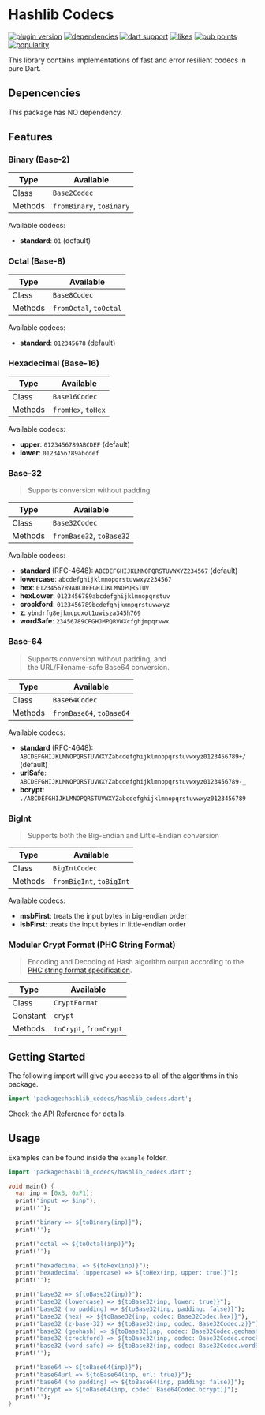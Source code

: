 # Hashlib Codecs

[![plugin version](https://img.shields.io/pub/v/hashlib_codecs?label=pub)](https://pub.dev/packages/hashlib_codecs)
[![dependencies](https://img.shields.io/badge/dependencies-zero-889)](https://github.com/bitanon/hashlib_codecs/blob/master/pubspec.yaml)
[![dart support](https://img.shields.io/badge/dart-%3e%3d%202.14.0-39f?logo=dart)](https://dart.dev/guides/whats-new#september-8-2021-214-release)
[![likes](https://img.shields.io/pub/likes/hashlib_codecs?logo=dart)](https://pub.dev/packages/hashlib_codecs/score)
[![pub points](https://img.shields.io/pub/points/hashlib_codecs?logo=dart&color=teal)](https://pub.dev/packages/hashlib_codecs/score)
[![popularity](https://img.shields.io/pub/popularity/hashlib_codecs?logo=dart)](https://pub.dev/packages/hashlib_codecs/score)

<!-- [![test](https://github.com/bitanon/hashlib_codecs/actions/workflows/test.yml/badge.svg)](https://github.com/bitanon/hashlib_codecs/actions/workflows/test.yml) -->

This library contains implementations of fast and error resilient codecs in pure Dart.

## Depencencies

This package has NO dependency.

## Features

### Binary (Base-2)

| Type    | Available                |
| ------- | ------------------------ |
| Class   | `Base2Codec`             |
| Methods | `fromBinary`, `toBinary` |

Available codecs:

- **standard**: `01` (default)

### Octal (Base-8)

| Type    | Available              |
| ------- | ---------------------- |
| Class   | `Base8Codec`           |
| Methods | `fromOctal`, `toOctal` |

Available codecs:

- **standard**: `012345678` (default)

### Hexadecimal (Base-16)

| Type    | Available          |
| ------- | ------------------ |
| Class   | `Base16Codec`      |
| Methods | `fromHex`, `toHex` |

Available codecs:

- **upper**: `0123456789ABCDEF` (default)
- **lower**: `0123456789abcdef`

### Base-32

> Supports conversion without padding

| Type    | Available                |
| ------- | ------------------------ |
| Class   | `Base32Codec`            |
| Methods | `fromBase32`, `toBase32` |

Available codecs:

- **standard** (RFC-4648): `ABCDEFGHIJKLMNOPQRSTUVWXYZ234567` (default)
- **lowercase**: `abcdefghijklmnopqrstuvwxyz234567`
- **hex**: `0123456789ABCDEFGHIJKLMNOPQRSTUV`
- **hexLower**: `0123456789abcdefghijklmnopqrstuv`
- **crockford**: `0123456789bcdefghjkmnpqrstuvwxyz`
- **z**: `ybndrfg8ejkmcpqxot1uwisza345h769`
- **wordSafe**: `23456789CFGHJMPQRVWXcfghjmpqrvwx`

### Base-64

> Supports conversion without padding, and <br>
> the URL/Filename-safe Base64 conversion.

| Type    | Available                |
| ------- | ------------------------ |
| Class   | `Base64Codec`            |
| Methods | `fromBase64`, `toBase64` |

Available codecs:

- **standard** (RFC-4648): `ABCDEFGHIJKLMNOPQRSTUVWXYZabcdefghijklmnopqrstuvwxyz0123456789+/` (default)
- **urlSafe**: `ABCDEFGHIJKLMNOPQRSTUVWXYZabcdefghijklmnopqrstuvwxyz0123456789-_`
- **bcrypt**: `./ABCDEFGHIJKLMNOPQRSTUVWXYZabcdefghijklmnopqrstuvwxyz0123456789`

### BigInt

> Supports both the Big-Endian and Little-Endian conversion

| Type    | Available                |
| ------- | ------------------------ |
| Class   | `BigIntCodec`            |
| Methods | `fromBigInt`, `toBigInt` |

Available codecs:

- **msbFirst**: treats the input bytes in big-endian order
- **lsbFirst**: treats the input bytes in little-endian order

### Modular Crypt Format (PHC String Format)

> Encoding and Decoding of Hash algorithm output according to the
> [PHC string format specification](https://github.com/P-H-C/phc-string-format/blob/master/phc-sf-spec.md).

| Type     | Available              |
| -------- | ---------------------- |
| Class    | `CryptFormat`          |
| Constant | `crypt`                |
| Methods  | `toCrypt`, `fromCrypt` |

## Getting Started

The following import will give you access to all of the algorithms in this package.

```dart
import 'package:hashlib_codecs/hashlib_codecs.dart';
```

Check the [API Reference](https://pub.dev/documentation/hashlib_codecs/latest/hashlib_codecs/hashlib_codecs-library.html) for details.

## Usage

Examples can be found inside the `example` folder.

```dart
import 'package:hashlib_codecs/hashlib_codecs.dart';

void main() {
  var inp = [0x3, 0xF1];
  print("input => $inp");
  print('');

  print("binary => ${toBinary(inp)}");
  print('');

  print("octal => ${toOctal(inp)}");
  print('');

  print("hexadecimal => ${toHex(inp)}");
  print("hexadecimal (uppercase) => ${toHex(inp, upper: true)}");
  print('');

  print("base32 => ${toBase32(inp)}");
  print("base32 (lowercase) => ${toBase32(inp, lower: true)}");
  print("base32 (no padding) => ${toBase32(inp, padding: false)}");
  print("base32 (hex) => ${toBase32(inp, codec: Base32Codec.hex)}");
  print("base32 (z-base-32) => ${toBase32(inp, codec: Base32Codec.z)}");
  print("base32 (geohash) => ${toBase32(inp, codec: Base32Codec.geohash)}");
  print("base32 (crockford) => ${toBase32(inp, codec: Base32Codec.crockford)}");
  print("base32 (word-safe) => ${toBase32(inp, codec: Base32Codec.wordSafe)}");
  print('');

  print("base64 => ${toBase64(inp)}");
  print("base64url => ${toBase64(inp, url: true)}");
  print("base64 (no padding) => ${toBase64(inp, padding: false)}");
  print("bcrypt => ${toBase64(inp, codec: Base64Codec.bcrypt)}");
  print('');
}
```

